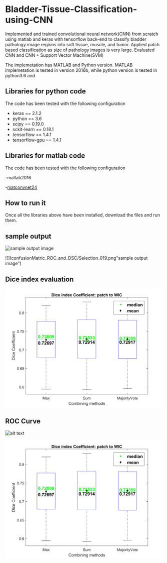 # Bladder-Tissue-Classification-using-CNN

Implemented and trained convolutional neural network(CNN) from scratch using matlab and keras with tensorflow
back-end to classify bladder pathology image regions into soft tissue, muscle, and tumor. Applied patch based classification as size of pathology images is very large. Evaluated CNN and CNN + Support Vector Machine(SVM)



The implemetation has MATLAB and Python version. MATLAB implemetation is tested in version 2016b, while python version is tested in python3.6 and 

## Libraries for python code
The code has been tested with the following configuration

- keras == 2.1.2
- python == 3.6
- scipy == 0.19.0
- sckit-learn == 0.18.1
- tensorflow == 1.4.1
- tensorflow-gpu == 1.4.1

## Libraries for matlab code
The code has been tested with the following configuration

-matlab2016

-[matconvnet24](http://www.vlfeat.org/matconvnet/)

## How to run it
Once all the libraries above have been installed, download the files and run them.

## sample output

![](confusionMatric_ROC_and_DSC/DSelection_018.png "sample output image")

![](confusionMatric_ROC_and_DSC/Selection_019.png"sample output image")

## Dice index evaluation
![](confusionMatric_ROC_and_DSC/DC_boxplot.png "Description goes here")

## ROC Curve 
![alt text](confusionMatric_ROC_and_DSC/DSelection_020.png "Description goes here")

![alt text](confusionMatric_ROC_and_DSC/DC_boxplot.png "Description goes here")

